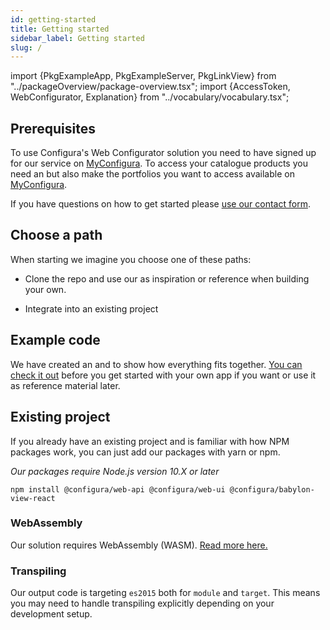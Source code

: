 ```yaml
---
id: getting-started
title: Getting started
sidebar_label: Getting started
slug: /
---
```


import {PkgExampleApp, PkgExampleServer, PkgLinkView} from "../packageOverview/package-overview.tsx";
import {AccessToken, WebConfigurator, Explanation} from "../vocabulary/vocabulary.tsx";

## Prerequisites

To use Configura's Web Configurator solution you need to have signed up for our service on <a rel="nofollow noopener noreferrer" target="_blank" href="https://my.configura.com">MyConfigura</a>. To access your catalogue products you need an <AccessToken /> but also make the portfolios you want to access available on <a rel="nofollow noopener noreferrer" target="_blank" href="https://my.configura.com">MyConfigura</a>.

If you have questions on how to get started please <a rel="nofollow noopener noreferrer" target="_blank" href="https://www.configura.com/products/web-configurator/contact">use our contact form</a>.

## Choose a path

When starting we imagine you choose one of these paths:

-   Clone the repo and use our <PkgExampleApp t="Example App"/> as inspiration or reference when building your own.

-   Integrate into an existing project
    <!-- Todo
    -   Start from scratch
    -->

## Example code

We have created an <PkgExampleApp /> and <PkgExampleServer /> to show how everything fits together. [You can check it out](/docs/getting-started/example-code) before you get started with your own app if you want or use it as reference material later.

## Existing project

If you already have an existing project and is familiar with how NPM packages work, you can just add our packages with yarn or npm.

_Our packages require Node.js version 10.X or later_

```
npm install @configura/web-api @configura/web-ui @configura/babylon-view-react
```

### WebAssembly

Our solution requires WebAssembly (WASM). [Read more here.](/docs/concepts/webassembly-doc)

<Explanation n="Pointer Events" hSize="3" />

### Transpiling

Our output code is targeting `es2015` both for `module` and `target`. This means you may need to handle transpiling explicitly depending on your development setup.

<!-- ## Starting from scratch

If you are looking to starting from scratch we have created [a guide on how to set things up using Next.js](/docs/getting-started/starting-scratch) as foundation.

## Todo..

The parts of the catalogues-system exposed through this API can be described as these:

-   Security. Tokens to let you access the API and download data.
-   Catalogues. Like folders, the organisation of products in multiple levels.
-   Products. Consisting of…
    -   3D-models
    -   Configuration. Like materials and different parts and such.

Of the above security is really the only one which is mandatory. You cannot access the api without security tokens. As for the rest, you could for instance choose to show a product on your start page, and then skip both catalogues and configuration. Or maybe you want to just make an overview of the contents in your catalogues - then you don’t even need 3D-models and configuration.

To help you get started we have made a complete stack of components using TypeScript and React. We have wrapped these components in such a way that you can use as much or as little as you like. If you use another front-end framework (such as Vue) you can still use the TypeScript-component and wrap them yourself.

To help you get started quickly we have created an SDK which offers a complete set of components to help you create your own product configurator. Our SDK is built using TypeScript, WebAssembly (Rust) and for UI components we use React. Our NPM packages and code have been built with diversity and developer experience in mind. This means you can use as much or as little as you want when integrating on your own application.
 -->
